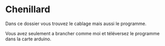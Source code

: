 # Chenillard
Dans ce dossier vous trouvez le cablage mais aussi le programme.

Vous avez seulement a brancher comme moi et téléversez le programme dans la carte arduino.
